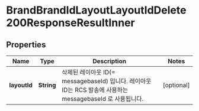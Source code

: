 

# BrandBrandIdLayoutLayoutIdDelete200ResponseResultInner


## Properties

| Name | Type | Description | Notes |
|------------ | ------------- | ------------- | -------------|
|**layoutId** | **String** | 삭제된 레이아웃 ID(&#x3D; messagebaseId) 입니다.   레이아웃 ID는 RCS 발송에 사용하는 messagebaseId 로 사용됩니다.  |  [optional] |



